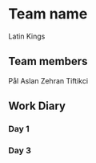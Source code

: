 # Team name
Latin Kings

## Team members
Pål Aslan
Zehran Tiftikci

## Work Diary

### Day 1

### Day 3
